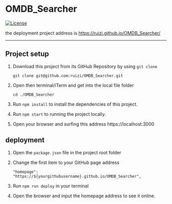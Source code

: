 # OMDB_Searcher

[![License](https://img.shields.io/badge/license-MIT-green)](http://badges.mit-license.org)

the deployment project address is https://ruizi.github.io/OMDB_Searcher/

---

## Project  setup

1. Download this project from its GitHub Repository by using `git clone`

   ```
   git clone git@github.com:ruizi/OMDB_Searcher.git
   ```

2. Open then terminal/iTerm and get into the local file folder

   ```
   cd ./OMDB_Searcher
   ```

3. Run `npm install` to install the dependencies of this project.


4. Run `npm start` to running the project locally.

5. Open your browser and surfing this address  https://localhost:3000

## deployment

1. Open the `package.json` file in the project root folder


2. Change the first item to your GitHub page address
   ```
   "homepage": "https://${yourgithubusername}.github.io/OMDB_Searcher",
   ```

3. Run `npm run deploy` in your terminal


4. Open the browser and input the homepage address to see it online.